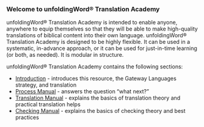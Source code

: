 
### Welcome to unfoldingWord® Translation Academy

unfoldingWord® Translation Academy is intended to enable anyone, anywhere to equip themselves so that they will be able to make high-quality translations of biblical content into their own language. unfoldingWord® Translation Academy is designed to be highly flexible. It can be used in a systematic, in-advance approach, or it can be used for just-in-time learning (or both, as needed). It is modular in structure.

unfoldingWord® Translation Academy contains the following sections:

* [Introduction](../ta-intro/01.md) - introduces this resource, the Gateway Languages strategy, and translation
* [Process Manual](../../process/process-manual/01.md)  - answers the question “what next?”
* [Translation Manual](../../translate/translate-manual/01.md) - explains the basics of translation theory and practical translation helps
* [Checking Manual](../../checking/intro-check/01.md) - explains the basics of checking theory and best practices
